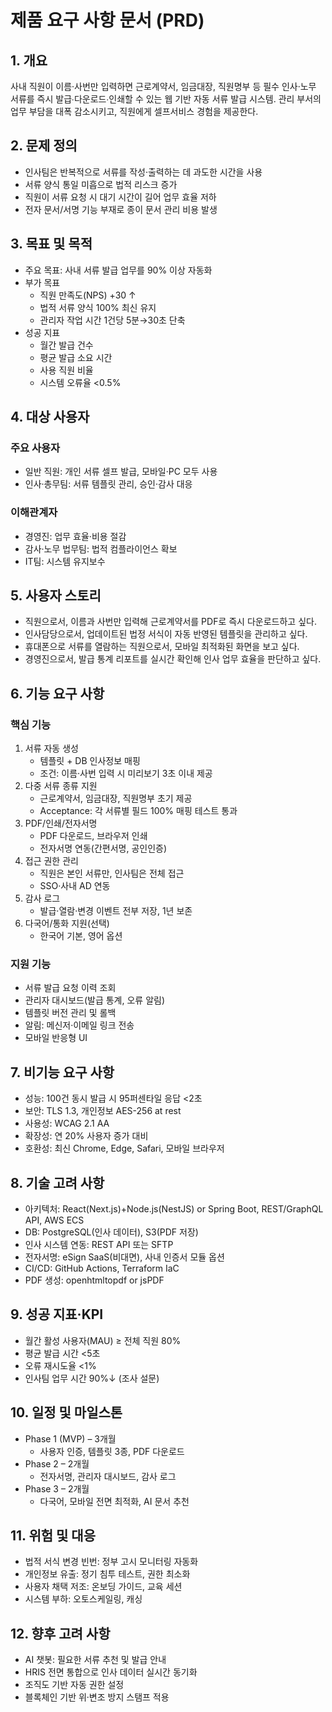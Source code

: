 # 제품 요구 사항 문서 (PRD)

## 1. 개요
사내 직원이 이름·사번만 입력하면 근로계약서, 임금대장, 직원명부 등 필수 인사·노무 서류를 즉시 발급∙다운로드∙인쇄할 수 있는 웹 기반 자동 서류 발급 시스템. 관리 부서의 업무 부담을 대폭 감소시키고, 직원에게 셀프서비스 경험을 제공한다.

## 2. 문제 정의
- 인사팀은 반복적으로 서류를 작성·출력하는 데 과도한 시간을 사용
- 서류 양식 통일 미흡으로 법적 리스크 증가
- 직원이 서류 요청 시 대기 시간이 길어 업무 효율 저하
- 전자 문서/서명 기능 부재로 종이 문서 관리 비용 발생

## 3. 목표 및 목적
- 주요 목표: 사내 서류 발급 업무를 90% 이상 자동화
- 부가 목표
  - 직원 만족도(NPS) +30 ↑
  - 법적 서류 양식 100% 최신 유지
  - 관리자 작업 시간 1건당 5분→30초 단축
- 성공 지표
  - 월간 발급 건수
  - 평균 발급 소요 시간
  - 사용 직원 비율
  - 시스템 오류율 <0.5%

## 4. 대상 사용자
### 주요 사용자
- 일반 직원: 개인 서류 셀프 발급, 모바일·PC 모두 사용
- 인사·총무팀: 서류 템플릿 관리, 승인·감사 대응
### 이해관계자
- 경영진: 업무 효율·비용 절감
- 감사·노무 법무팀: 법적 컴플라이언스 확보
- IT팀: 시스템 유지보수

## 5. 사용자 스토리
- 직원으로서, 이름과 사번만 입력해 근로계약서를 PDF로 즉시 다운로드하고 싶다.
- 인사담당으로서, 업데이트된 법정 서식이 자동 반영된 템플릿을 관리하고 싶다.
- 휴대폰으로 서류를 열람하는 직원으로서, 모바일 최적화된 화면을 보고 싶다.
- 경영진으로서, 발급 통계 리포트를 실시간 확인해 인사 업무 효율을 판단하고 싶다.

## 6. 기능 요구 사항
### 핵심 기능
1. 서류 자동 생성
   - 템플릿 + DB 인사정보 매핑
   - 조건: 이름·사번 입력 시 미리보기 3초 이내 제공
2. 다중 서류 종류 지원
   - 근로계약서, 임금대장, 직원명부 초기 제공
   - Acceptance: 각 서류별 필드 100% 매핑 테스트 통과
3. PDF/인쇄/전자서명
   - PDF 다운로드, 브라우저 인쇄
   - 전자서명 연동(간편서명, 공인인증)
4. 접근 권한 관리
   - 직원은 본인 서류만, 인사팀은 전체 접근
   - SSO·사내 AD 연동
5. 감사 로그
   - 발급·열람·변경 이벤트 전부 저장, 1년 보존
6. 다국어/통화 지원(선택)
   - 한국어 기본, 영어 옵션

### 지원 기능
- 서류 발급 요청 이력 조회
- 관리자 대시보드(발급 통계, 오류 알림)
- 템플릿 버전 관리 및 롤백
- 알림: 메신저·이메일 링크 전송
- 모바일 반응형 UI

## 7. 비기능 요구 사항
- 성능: 100건 동시 발급 시 95퍼센타일 응답 <2초
- 보안: TLS 1.3, 개인정보 AES-256 at rest
- 사용성: WCAG 2.1 AA
- 확장성: 연 20% 사용자 증가 대비
- 호환성: 최신 Chrome, Edge, Safari, 모바일 브라우저

## 8. 기술 고려 사항
- 아키텍처: React(Next.js)+Node.js(NestJS) or Spring Boot, REST/GraphQL API, AWS ECS
- DB: PostgreSQL(인사 데이터), S3(PDF 저장)
- 인사 시스템 연동: REST API 또는 SFTP
- 전자서명: eSign SaaS(비대면), 사내 인증서 모듈 옵션
- CI/CD: GitHub Actions, Terraform IaC
- PDF 생성: openhtmltopdf or jsPDF

## 9. 성공 지표·KPI
- 월간 활성 사용자(MAU) ≥ 전체 직원 80%
- 평균 발급 시간 <5초
- 오류 재시도율 <1%
- 인사팀 업무 시간 90%↓ (조사 설문)

## 10. 일정 및 마일스톤
- Phase 1 (MVP) – 3개월
  - 사용자 인증, 템플릿 3종, PDF 다운로드
- Phase 2 – 2개월
  - 전자서명, 관리자 대시보드, 감사 로그
- Phase 3 – 2개월
  - 다국어, 모바일 전면 최적화, AI 문서 추천

## 11. 위험 및 대응
- 법적 서식 변경 빈번: 정부 고시 모니터링 자동화
- 개인정보 유출: 정기 침투 테스트, 권한 최소화
- 사용자 채택 저조: 온보딩 가이드, 교육 세션
- 시스템 부하: 오토스케일링, 캐싱

## 12. 향후 고려 사항
- AI 챗봇: 필요한 서류 추천 및 발급 안내
- HRIS 전면 통합으로 인사 데이터 실시간 동기화
- 조직도 기반 자동 권한 설정
- 블록체인 기반 위·변조 방지 스탬프 적용